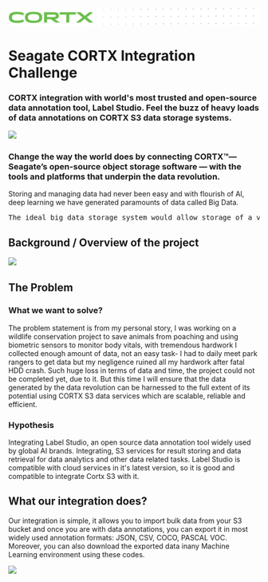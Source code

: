 <img src="https://github.com/Seagate/cortx/blob/main/doc/images/cortx-logo.png">

# Seagate CORTX Integration Challenge

### CORTX integration with world's most trusted and open-source data annotation tool, Label Studio. Feel the buzz of heavy loads of data annotations on CORTX S3 data storage systems. 

<img src="https://github.com/vilaksh01/cortx/blob/main/doc/integrations/label-studioAPI/Images/Cortx.jpg">

### Change the way the world does by connecting CORTX™— Seagate’s open-source object storage software — with the tools and platforms that underpin the data revolution.

Storing and managing data had never been easy and with flourish of AI, deep learning we have generated paramounts of data called Big Data.

<pre>
The ideal big data storage system would allow storage of a virtually unlimited amount of data, cope both with high rates of random write and read access, flexibly and efficiently deal with a range of different data models, support both structured and unstructured data, and for privacy reasons, only work on encrypted data. Obviously, all these needs cannot be fully satisfied.
</pre>
 
## Background / Overview of the project
<img src="https://github.com/vilaksh01/cortx/blob/main/doc/integrations/label-studioAPI/Images/page3.jpg">

## The Problem

### What we want to solve?

The problem statement is from my personal story, I was working on a wildlife conservation project to save animals from poaching and using biometric sensors to monitor body vitals, with tremendous hardwork I collected enough amount of data, not an easy task- I had to daily meet park rangers to get data but my negligence ruined all my hardwork after fatal HDD crash. Such huge loss in terms of data and time, the project could not be completed yet, due to it. But this time I will ensure that the data generated by the data revolution can be harnessed to the full extent of its potential using CORTX S3 data services which are scalable, reliable and efficient.

### Hypothesis
Integrating Label Studio, an open source data annotation tool widely used by global AI brands. Integrating, S3 services for result storing and data retrieval for data analytics and other data related tasks. Label Studio is compatible with cloud services in it's latest version, so it is good and compatible to integrate Cortx S3 with it.

## What our integration does?

Our integration is simple, it allows you to import bulk data from your S3 bucket and once you are with data annotations, you can export it in most widely used annotation formats: JSON, CSV, COCO, PASCAL VOC. Moreover, you can also download the exported data inany Machine Learning environment using these codes.

<img src="https://github.com/vilaksh01/cortx/blob/main/doc/integrations/label-studioAPI/Images/working.jpg">
